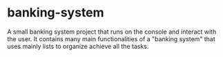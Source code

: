 # banking-system

A small banking system project that runs on the console and interact with the user. It contains many main functionalities of a "banking system" that uses mainly lists to organize achieve all the tasks.
